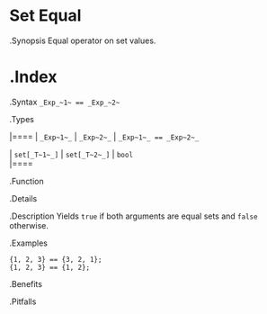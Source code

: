 # Set Equal

.Synopsis
Equal operator on set values.

.Index
==

.Syntax
`_Exp_~1~ == _Exp_~2~`

.Types


|====
| `_Exp~1~_`    |  `_Exp~2~_`    | `_Exp~1~_ == _Exp~2~_` 

| `set[_T~1~_]` |  `set[_T~2~_]` | `bool`               
|====

.Function

.Details

.Description
Yields `true` if both arguments are equal sets and `false` otherwise.

.Examples
```rascal-shell
{1, 2, 3} == {3, 2, 1};
{1, 2, 3} == {1, 2};
```

.Benefits

.Pitfalls

